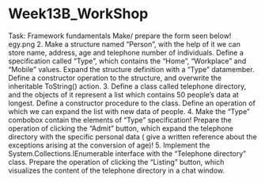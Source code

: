 # Week13B_WorkShop
Task:
Framework fundamentals
Make/ prepare the form seen below!
egy.png
2. Make a structure named “Person”, with the help of it we can store name, address, age and telephone number of individuals. Define a specification called “Type”, which contains the “Home”, “Workplace” and “Mobile” values. Expand the structure definition with a “Type” datamember. Define a constructor operation to the structure, and overwrite the inheritable ToString() action.
3. Define a class called telephone directory, and the objects of it represent a list which contains 50 people’s data at longest. Define a constructor procedure to the class. Define an operation of which we can expand the list with new data of people.
4. Make the “Type”  combobox contain the elements of “Type” specification! Prepare the operation of clicking the “Admit” button, which expand the telephone directory with the specific personal data ( give a written reference about the exceptions arising at the conversion of age)!
5. Implement the System.Collections.IEnumerable interface with the “Telephone directory” class. Prepare the operation of clicking the “Listing” button, which visualizes the content of the telephone directory in a chat window.

